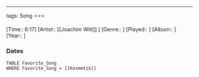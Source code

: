 ---
tags: Song ⭐⭐⭐ 

[Time:: 6:17]
[Artist:: [[Joachim Witt]] ]
[Genre:: ]
[Played:: ]
[Album:: ]
[Year:: ]
### Dates
````dataview
TABLE Favorite_Song
WHERE Favorite_Song = [[Kosmetik]]
````